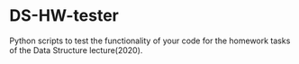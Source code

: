 # DS-HW-tester
Python scripts to test the functionality of your code for the homework tasks of the Data Structure lecture(2020).
